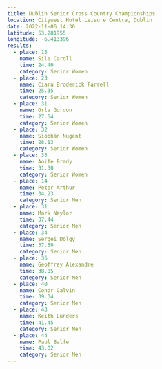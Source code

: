 ```yaml
---
title: Dublin Senior Cross Country Championships
location: Citywest Hotel Leisure Centre, Dublin
date: 2022-11-06 14:30
latitude: 53.281955
longitude: -6.413396
results:
  - place: 15
    name: Sile Caroll
    time: 24.40
    category: Senior Women
  - place: 23
    name: Ciara Broderick Farrell
    time: 25.35
    category: Senior Women
  - place: 31
    name: Orla Gordon
    time: 27.54
    category: Senior Women
  - place: 32
    name: Siobhán Nugent
    time: 28.13
    category: Senior Women
  - place: 33
    name: Aoife Brady 
    time: 31.30
    category: Senior Women
  - place: 14
    name: Peter Arthur
    time: 34.23
    category: Senior Men
  - place: 31
    name: Mark Naylor
    time: 37.44
    category: Senior Men
  - place: 34
    name: Sergei Dolgy
    time: 37.50
    category: Senior Men
  - place: 36
    name: Geoffrey Alexandre
    time: 38.05
    category: Senior Men
  - place: 40
    name: Conor Galvin
    time: 39.34
    category: Senior Men
  - place: 43
    name: Keith Lunders
    time: 41.45
    category: Senior Men
  - place: 44
    name: Paul Balfe
    time: 43.02
    category: Senior Men
---
```

